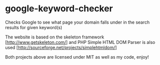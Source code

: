 google-keyword-checker
======================

Checks Google to see what page your domain falls under in the search results for given keyword(s)

The website is based on the skeleton framework [http://www.getskeleton.com/]
and
PHP Simple HTML DOM Parser is also used [http://sourceforge.net/projects/simplehtmldom/]

Both projects above are licensed under MIT as well as my code, enjoy!
